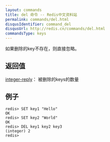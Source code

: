 ```yaml
---
layout: commands
title: del 命令 -- Redis中文资料站
permalink: commands/del.html
disqusIdentifier: command_del
disqusUrl: http://redis.cn/commands/del.html
commandsType: keys
---
```


如果删除的key不存在，则直接忽略。

## 返回值

[integer-reply](/topics/protocol.html#integer-reply)：
被删除的keys的数量

## 例子

	redis> SET key1 "Hello"
	OK
	redis> SET key2 "World"
	OK
	redis> DEL key1 key2 key3
	(integer) 2
	redis> 